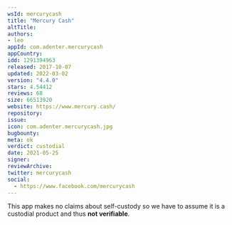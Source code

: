```yaml
---
wsId: mercurycash
title: "Mercury Cash"
altTitle: 
authors:
- leo
appId: com.adenter.mercurycash
appCountry: 
idd: 1291394963
released: 2017-10-07
updated: 2022-03-02
version: "4.4.0"
stars: 4.54412
reviews: 68
size: 66513920
website: https://www.mercury.cash/
repository: 
issue: 
icon: com.adenter.mercurycash.jpg
bugbounty: 
meta: ok
verdict: custodial
date: 2021-05-25
signer: 
reviewArchive:
twitter: mercurycash
social:
  - https://www.facebook.com/mercurycash
---
```


This app makes no claims about self-custody so we have to assume it is a
custodial product and thus **not verifiable**.

